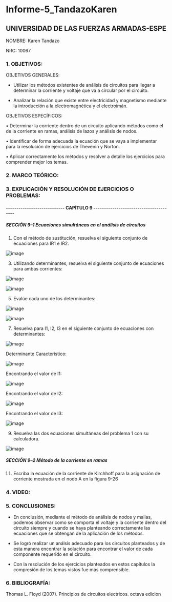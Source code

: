# Informe-5_TandazoKaren

## UNIVERSIDAD DE LAS FUERZAS ARMADAS-ESPE
NOMBRE: Karen Tandazo

NRC: 10067

### 1. OBJETIVOS:

OBJETIVOS GENERALES:

- Utilizar los métodos existentes de análisis de circuitos para llegar a determinar la corriente y voltaje que va a circular por el circuito.

- Analizar la relación que existe entre electricidad y magnetismo mediante la introducción a la electromagnética y el electroimán.

OBJETIVOS ESPECÍFICOS:

• Determinar la corriente dentro de un circuito aplicando métodos como el de la corriente en ramas, análisis de lazos y análisis de nodos.

• Identificar de forma adecuada la ecuación que se vaya a implementar para la resolución de ejercicios de Thevenin y Norton.

• Aplicar correctamente los métodos y resolver a detalle los ejercicios para comprender mejor los temas.

### 2. MARCO TEÓRICO:



### 3. EXPLICACIÓN Y RESOLUCIÓN DE EJERCICIOS O PROBLEMAS:
#### ---------------------------- CAPÍTULO 9 ---------------------------------------

##### SECCIÓN 9–1 Ecuaciones simultáneas en el análisis de circuitos

1. Con el método de sustitución, resuelva el siguiente conjunto de ecuaciones para IR1 e IR2.

![image](https://user-images.githubusercontent.com/117767335/209017553-c133c387-1821-4fca-ac1c-5f2d912100f4.png)

3. Utilizando determinantes, resuelva el siguiente conjunto de ecuaciones para ambas corrientes:

![image](https://user-images.githubusercontent.com/117767335/209018509-2543f90c-b17b-47f3-be60-44e1de208ade.png)

![image](https://user-images.githubusercontent.com/117767335/209019895-2c133847-735a-4028-87aa-541e209236c5.png)

5. Evalúe cada uno de los determinantes:

![image](https://user-images.githubusercontent.com/117767335/209020623-adc27cd8-0b03-40d9-ac9d-4141d4cb67f5.png)

![image](https://user-images.githubusercontent.com/117767335/209022891-30430206-cb21-4051-9081-0fa87811fc25.png)

7. Resuelva para I1, I2, I3 en el siguiente conjunto de ecuaciones con determinantes:

![image](https://user-images.githubusercontent.com/117767335/209022951-db7af7f7-fb91-4ce2-afb8-9a323860f9bd.png)

Determinante Característico:

![image](https://user-images.githubusercontent.com/117767335/209023043-56af3a8d-4022-4d32-9939-6dbdfbeca8f1.png)

Encontrando el valor de I1:

![image](https://user-images.githubusercontent.com/117767335/209023104-637bbaa7-0adb-4996-8faa-2ad6eebddc30.png)

Encontrando el valor de I2:

![image](https://user-images.githubusercontent.com/117767335/209023242-11880087-cb81-4a94-bc8c-841b08e5d7eb.png)

Encontrando el valor de I3:

![image](https://user-images.githubusercontent.com/117767335/209023264-df2e0ebb-0be3-4cd1-8e9b-f6e52d45ddc9.png)

9. Resuelva las dos ecuaciones simultáneas del problema 1 con su calculadora.

![image](https://user-images.githubusercontent.com/117767335/209023724-f9826316-07ea-492a-b216-e165ea87d3a7.png)

##### SECCIÓN 9–2 Método de la corriente en ramas

11. Escriba la ecuación de la corriente de Kirchhoff para la asignación de corriente mostrada en el nodo A
en la figura 9-26


### 4. VIDEO:


### 5. CONCLUSIONES:

- En conclusión, mediante el método de análisis de nodos y mallas, podemos observar como se comporta el voltaje y la corriente dentro del circuito siempre y cuando se haya planteando correctamente las ecuaciones que se obtengan de la aplicación de los métodos.

- Se logró realizar un análsis adecuado para los circuitos planteados y de esta manera encontrar la solución para encontrar el valor de cada componente requerido en el  circuito.

- Con la resolución de los ejercicios planteados en estos capítulos la compresión de los temas vistos fue más comprensible.

### 6. BIBLIOGRAFÍA:

Thomas L. Floyd (2007). Principios de circuitos electricos. octava edicion
